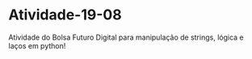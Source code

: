 # Atividade-19-08
Atividade do Bolsa Futuro Digital para manipulação de strings, lógica e laços em python!
